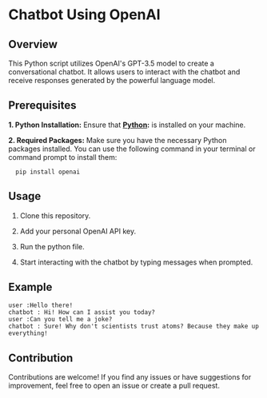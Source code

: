 # Chatbot Using OpenAI

## Overview

This Python script utilizes OpenAI's GPT-3.5 model to create a conversational chatbot. It allows users to interact with the chatbot and receive responses generated by the powerful language model.

## Prerequisites

**1. Python Installation:** 
Ensure that **[Python](https://www.python.org/):** is installed on your machine.

**2. Required Packages:**
 Make sure you have the necessary Python packages installed. You can use the following command in your terminal or command prompt to install them:

  ```
    pip install openai
  ```

## Usage

1. Clone this repository.

2. Add your personal OpenAI API key.

3. Run the python file.

4. Start interacting with the chatbot by typing messages when prompted.

## Example 

```
user :Hello there!
chatbot : Hi! How can I assist you today?
user :Can you tell me a joke?
chatbot : Sure! Why don't scientists trust atoms? Because they make up everything!
```

## Contribution

Contributions are welcome! If you find any issues or have suggestions for improvement, feel free to open an issue or create a pull request.